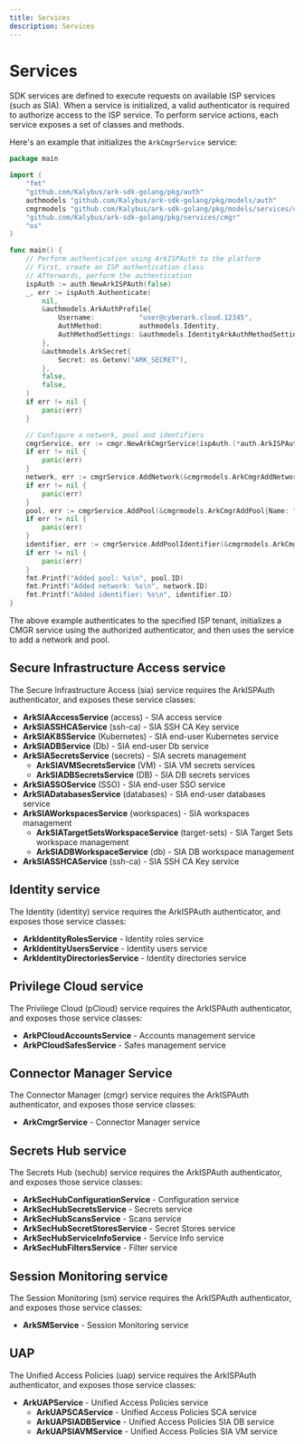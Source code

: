 ```yaml
---
title: Services
description: Services
---
```


# Services

SDK services are defined to execute requests on available ISP services (such as SIA). When a service is initialized, a valid authenticator is required to authorize access to the ISP service. To perform service actions, each service exposes a set of classes and methods.

Here's an example that initializes the `ArkCmgrService` service:

```go
package main

import (
	"fmt"
	"github.com/Kalybus/ark-sdk-golang/pkg/auth"
	authmodels "github.com/Kalybus/ark-sdk-golang/pkg/models/auth"
	cmgrmodels "github.com/Kalybus/ark-sdk-golang/pkg/models/services/cmgr"
	"github.com/Kalybus/ark-sdk-golang/pkg/services/cmgr"
	"os"
)

func main() {
	// Perform authentication using ArkISPAuth to the platform
	// First, create an ISP authentication class
	// Afterwards, perform the authentication
	ispAuth := auth.NewArkISPAuth(false)
	_, err := ispAuth.Authenticate(
		nil,
		&authmodels.ArkAuthProfile{
			Username:           "user@cyberark.cloud.12345",
			AuthMethod:         authmodels.Identity,
			AuthMethodSettings: &authmodels.IdentityArkAuthMethodSettings{},
		},
		&authmodels.ArkSecret{
			Secret: os.Getenv("ARK_SECRET"),
		},
		false,
		false,
	)
	if err != nil {
		panic(err)
	}

	// Configure a network, pool and identifiers
	cmgrService, err := cmgr.NewArkCmgrService(ispAuth.(*auth.ArkISPAuth))
	if err != nil {
		panic(err)
	}
	network, err := cmgrService.AddNetwork(&cmgrmodels.ArkCmgrAddNetwork{Name: "tlv"})
	if err != nil {
		panic(err)
	}
	pool, err := cmgrService.AddPool(&cmgrmodels.ArkCmgrAddPool{Name: "tlvpool", AssignedNetworkIDs: []string{network.ID}})
	if err != nil {
		panic(err)
	}
	identifier, err := cmgrService.AddPoolIdentifier(&cmgrmodels.ArkCmgrAddPoolSingleIdentifier{PoolID: pool.ID, Type: cmgrmodels.GeneralFQDN, Value: "mymachine.tlv.com"})
	if err != nil {
		panic(err)
	}
	fmt.Printf("Added pool: %s\n", pool.ID)
	fmt.Printf("Added network: %s\n", network.ID)
	fmt.Printf("Added identifier: %s\n", identifier.ID)
}
```

The above example authenticates to the specified ISP tenant, initializes a CMGR service using the authorized authenticator, and then uses the service to add a network and pool.

## Secure Infrastructure Access service

The Secure Infrastructure Access (sia) service requires the ArkISPAuth authenticator, and exposes these service classes:

- **ArkSIAAccessService** (access) - SIA access service
- **ArkSIASSHCAService** (ssh-ca) - SIA SSH CA Key service
- **ArkSIAK8SService** (Kubernetes) - SIA end-user Kubernetes service
- **ArkSIADBService** (Db) - SIA end-user Db service
- **ArkSIASecretsService** (secrets) - SIA secrets management
    - **ArkSIAVMSecretsService** (VM) - SIA VM secrets services
    - **ArkSIADBSecretsService** (DB) - SIA DB secrets services
- **ArkSIASSOService** (SSO) - SIA end-user SSO service
- **ArkSIADatabasesService** (databases) - SIA end-user databases service
- **ArkSIAWorkspacesService** (workspaces) - SIA workspaces management
    - **ArkSIATargetSetsWorkspaceService** (target-sets) - SIA Target Sets workspace management
    - **ArkSIADBWorkspaceService** (db) - SIA DB workspace management
- **ArkSIASSHCAService** (ssh-ca) - SIA SSH CA Key service


## Identity service
The Identity (identity) service requires the ArkISPAuth authenticator, and exposes those service classes:

- **ArkIdentityRolesService** - Identity roles service
- **ArkIdentityUsersService** - Identity users service
- **ArkIdentityDirectoriesService** - Identity directories service


## Privilege Cloud service
The Privilege Cloud (pCloud) service requires the ArkISPAuth authenticator, and exposes those service classes:

- **ArkPCloudAccountsService** - Accounts management service
- **ArkPCloudSafesService** - Safes management service


## Connector Manager Service
The Connector Manager (cmgr) service requires the ArkISPAuth authenticator, and exposes those service classes:

- **ArkCmgrService** - Connector Manager service

## Secrets Hub service
The Secrets Hub (sechub) service requires the ArkISPAuth authenticator, and exposes those service classes:

- **ArkSecHubConfigurationService** - Configuration service
- **ArkSecHubSecretsService** - Secrets service
- **ArkSecHubScansService** - Scans service
- **ArkSecHubSecretStoresService** - Secret Stores service
- **ArkSecHubServiceInfoService** - Service Info service
- **ArkSecHubFiltersService** - Filter service

## Session Monitoring service
The Session Monitoring (sm) service requires the ArkISPAuth authenticator, and exposes those service classes:

- **ArkSMService** - Session Monitoring service

## UAP
The Unified Access Policies (uap) service requires the ArkISPAuth authenticator, and exposes those service classes:
- **ArkUAPService** - Unified Access Policies service
  - **ArkUAPSCAService** - Unified Access Policies SCA service
  - **ArkUAPSIADBService** - Unified Access Policies SIA DB service
  - **ArkUAPSIAVMService** - Unified Access Policies SIA VM service
